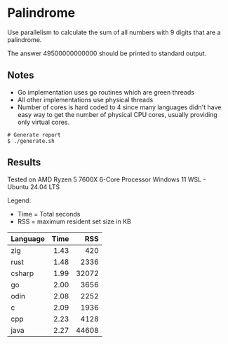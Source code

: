 # Palindrome
Use parallelism to calculate the sum of all numbers with 9 digits that are a 
palindrome.

The answer 49500000000000 should be printed to standard output.

## Notes
* Go implementation uses go routines which are green threads
* All other implementations use physical threads
* Number of cores is hard coded to 4 since many languages didn't have easy way
  to get the number of physical CPU cores, usually providing only virtual cores.

```
# Generate report
$ ./generate.sh
```

## Results

Tested on AMD Ryzen 5 7600X 6-Core Processor
Windows 11 WSL - Ubuntu 24.04 LTS

Legend:
* Time = Total seconds
* RSS = maximum resident set size in KB

| Language | Time |   RSS |
| -------- | ---: | ----: |
| zig      | 1.43 |   420 |
| rust     | 1.48 |  2336 |
| csharp   | 1.99 | 32072 |
| go       | 2.00 |  3656 |
| odin     | 2.08 |  2252 |
| c        | 2.09 |  1936 |
| cpp      | 2.23 |  4128 |
| java     | 2.27 | 44608 |
